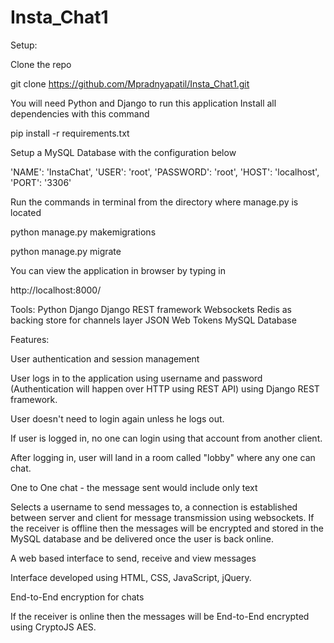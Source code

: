 # Insta_Chat1
Setup:

Clone the repo

git clone https://github.com/Mpradnyapatil/Insta_Chat1.git

You will need Python and Django to run this application
Install all dependencies with this command

pip install -r requirements.txt

Setup a MySQL Database with the configuration below

'NAME': 'InstaChat',
'USER': 'root', 
'PASSWORD': 'root',
'HOST': 'localhost',
'PORT': '3306'

Run the commands in terminal from the directory where manage.py is located

python manage.py makemigrations

python manage.py migrate

You can view the application in browser by typing in

http://localhost:8000/

Tools:
Python
Django
Django REST framework
Websockets
Redis as backing store for channels layer
JSON Web Tokens
MySQL Database

Features:

User authentication and session management

User logs in to the application using username and password (Authentication will happen over HTTP using REST API) using Django REST framework.

User doesn't need to login again unless he logs out.

If user is logged in, no one can login using that account from another client.

After logging in, user will land in a room called "lobby" where any one can chat.

One to One chat - the message sent would include only text

Selects a username to send messages to, a connection is established between server and client for message transmission using websockets.
If the receiver is offline then the messages will be encrypted and stored in the MySQL database and be delivered once the user is back online.

A web based interface to send, receive and view messages

Interface developed using HTML, CSS, JavaScript, jQuery.

End-to-End encryption for chats

If the receiver is online then the messages will be End-to-End encrypted using CryptoJS AES.


